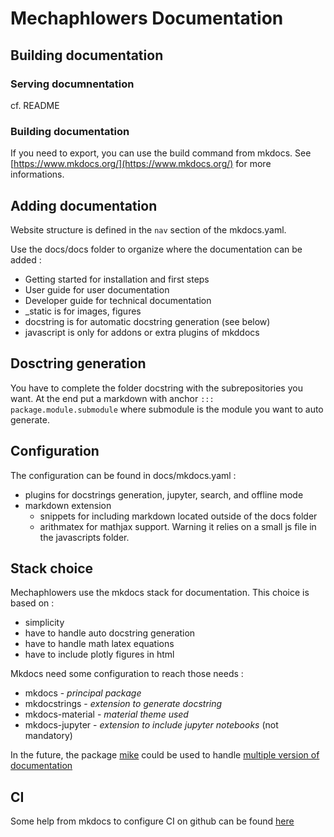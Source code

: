 # Mechaphlowers Documentation

## Building documentation 

### Serving documnentation

cf. README

### Building documentation

If you need to export, you can use the build command from mkdocs.
See [https://www.mkdocs.org/](https://www.mkdocs.org/) for more informations.

## Adding documentation

Website structure is defined in the `nav` section of the mkdocs.yaml.

Use the docs/docs folder to organize where the documentation can be added :

- Getting started for installation and first steps
- User guide for user documentation
- Developer guide for technical documentation
- _static is for images, figures
- docstring is for automatic docstring generation (see below)
- javascript is only for addons or extra plugins of mkddocs


## Dosctring generation

You have to complete the folder docstring with the subrepositories you want. At the end put a markdown with anchor `::: package.module.submodule` where submodule is the module you want to auto generate.


## Configuration

The configuration can be found in docs/mkdocs.yaml :

- plugins for docstrings generation, jupyter, search, and offline mode
- markdown extension
    - snippets for including markdown located outside of the docs folder
    - arithmatex for mathjax support. Warning it relies on a small js file in the javascripts folder.

## Stack choice

Mechaphlowers use the mkdocs stack for documentation.
This choice is based on :

- simplicity
- have to handle auto docstring generation
- have to handle math latex equations
- have to include plotly figures in html


Mkdocs need some configuration to reach those needs :

- mkdocs - _principal package_
- mkdocstrings - _extension to generate docstring_
- mkdocs-material - _material theme used_
- mkdocs-jupyter - _extension to include jupyter notebooks_ (not mandatory)

In the future, the package [mike](https://github.com/jimporter/mike) could be used to handle [multiple version of documentation](https://squidfunk.github.io/mkdocs-material/setup/setting-up-versioning/)

## CI

Some help from mkdocs to configure CI on github can be found [here](https://squidfunk.github.io/mkdocs-material/publishing-your-site/)